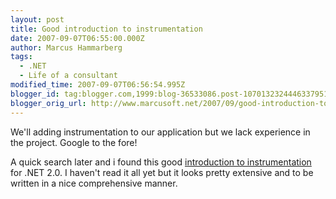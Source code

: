 ```yaml
---
layout: post
title: Good introduction to instrumentation
date: 2007-09-07T06:55:00.000Z
author: Marcus Hammarberg
tags:
  - .NET
  - Life of a consultant
modified_time: 2007-09-07T06:56:54.995Z
blogger_id: tag:blogger.com,1999:blog-36533086.post-1070132324446337951
blogger_orig_url: http://www.marcusoft.net/2007/09/good-introduction-to-instrumentation.html
---
```


We'll adding instrumentation to our application but we lack
experience in the project. Google to the fore!

A quick search later and i found this good [introduction to
instrumentation](http://www.grimes.demon.co.uk/workshops/instrumentationWS.htm)
for .NET 2.0. I haven't read it all yet but it looks pretty extensive
and to be written in a nice comprehensive manner.
